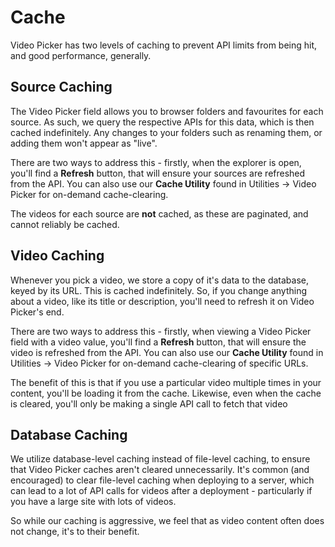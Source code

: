 # Cache
Video Picker has two levels of caching to prevent API limits from being hit, and good performance, generally.

## Source Caching
The Video Picker field allows you to browser folders and favourites for each source. As such, we query the respective APIs for this data, which is then cached indefinitely. Any changes to your folders such as renaming them, or adding them won't appear as "live".

There are two ways to address this - firstly, when the explorer is open, you'll find a **Refresh** button, that will ensure your sources are refreshed from the API. You can also use our **Cache Utility** found in Utilities → Video Picker for on-demand cache-clearing.

The videos for each source are **not** cached, as these are paginated, and cannot reliably be cached.

## Video Caching
Whenever you pick a video, we store a copy of it's data to the database, keyed by its URL. This is cached indefinitely. So, if you change anything about a video, like its title or description, you'll need to refresh it on Video Picker's end.

There are two ways to address this - firstly, when viewing a Video Picker field with a video value, you'll find a **Refresh** button, that will ensure the video is refreshed from the API. You can also use our **Cache Utility** found in Utilities → Video Picker for on-demand cache-clearing of specific URLs.

The benefit of this is that if you use a particular video multiple times in your content, you'll be loading it from the cache. Likewise, even when the cache is cleared, you'll only be making a single API call to fetch that video

## Database Caching
We utilize database-level caching instead of file-level caching, to ensure that Video Picker caches aren't cleared unnecessarily. It's common (and encouraged) to clear file-level caching when deploying to a server, which can lead to a lot of API calls for videos after a deployment - particularly if you have a large site with lots of videos.

So while our caching is aggressive, we feel that as video content often does not change, it's to their benefit.